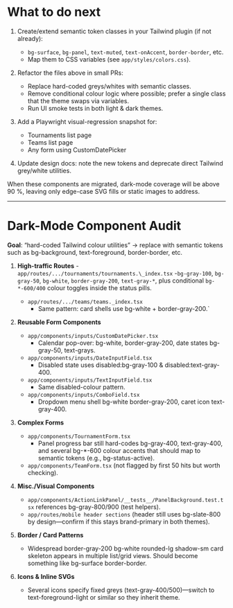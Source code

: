 # What to do next

1. Create/extend semantic token classes in your Tailwind plugin (if not already):

   - `bg-surface`, `bg-panel`, `text-muted`, `text-onAccent`, `border-border`, etc.
   - Map them to CSS variables (see `app/styles/colors.css`).

2. Refactor the files above in small PRs:

   - Replace hard-coded greys/whites with semantic classes.
   - Remove conditional colour logic where possible; prefer a single class that the theme swaps via variables.
   - Run UI smoke tests in both light & dark themes.

3. Add a Playwright visual-regression snapshot for:

   - Tournaments list page
   - Teams list page
   - Any form using CustomDatePicker

4. Update design docs: note the new tokens and deprecate direct Tailwind grey/white utilities.

When these components are migrated, dark-mode coverage will be above 90 %, leaving only edge-case SVG fills or static images to address.

---

# Dark-Mode Component Audit

**Goal**: “hard-coded Tailwind colour utilities” → replace with semantic tokens such as bg-background, text-foreground, border-border, etc.

1. **High-traffic Routes** -`app/routes/.../tournaments/tournaments.\_index.tsx` -`bg-gray-100`, `bg-gray-50`, `bg-white`, `border-gray-200`, `text-gray-*`, plus conditional `bg-*-600/400` colour toggles inside the status pills.

   - `app/routes/.../teams/teams._index.tsx`
      - Same pattern: card shells use bg-white + border-gray-200.`

1. **Reusable Form Components**

   - `app/components/inputs/CustomDatePicker.tsx`
      - Calendar pop-over: bg-white, border-gray-200, date states bg-gray-50, text-grays.
   - `app/components/inputs/DateInputField.tsx`
      - Disabled state uses disabled:bg-gray-100 & disabled:text-gray-400.
   - `app/components/inputs/TextInputField.tsx`
      - Same disabled-colour pattern.
   - `app/components/inputs/ComboField.tsx`
      - Dropdown menu shell bg-white border-gray-200, caret icon text-gray-400.

1. **Complex Forms**

   - `app/components/TournamentForm.tsx`
      - Panel progress bar still hard-codes bg-gray-400, text-gray-400, and several bg-\*-600 colour accents that should map to semantic tokens (e.g., bg-status-active).
   - `app/components/TeamForm.tsx` (not flagged by first 50 hits but worth checking).

1. **Misc./Visual Components**

   - `app/components/ActionLinkPanel/__tests__/PanelBackground.test.tsx` references bg-gray-800/900 (test helpers).
   - `app/routes/mobile header sections` (header still uses bg-slate-800 by design—confirm if this stays brand-primary in both themes).

1. **Border / Card Patterns**

   - Widespread border-gray-200 bg-white rounded-lg shadow-sm card skeleton appears in multiple list/grid views. Should become something like bg-surface border-border.

1. **Icons & Inline SVGs**
   - Several icons specify fixed greys (text-gray-400/500)—switch to text-foreground-light or similar so they inherit theme.
